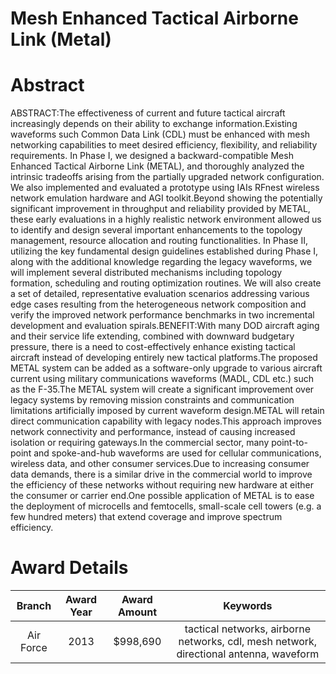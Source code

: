 
Mesh Enhanced Tactical Airborne Link (Metal)
============================================

# Abstract


ABSTRACT:The effectiveness of current and future tactical aircraft increasingly depends on their ability to exchange information.Existing waveforms such Common Data Link (CDL) must be enhanced with mesh networking capabilities to meet desired efficiency, flexibility, and reliability requirements. In Phase I, we designed a backward-compatible Mesh Enhanced Tactical Airborne Link (METAL), and thoroughly analyzed the intrinsic tradeoffs arising from the partially upgraded network configuration. We also implemented and evaluated a prototype using IAIs RFnest wireless network emulation hardware and AGI toolkit.Beyond showing the potentially significant improvement in throughput and reliability provided by METAL, these early evaluations in a highly realistic network environment allowed us to identify and design several important enhancements to the topology management, resource allocation and routing functionalities. In Phase II, utilizing the key fundamental design guidelines established during Phase I, along with the additional knowledge regarding the legacy waveforms, we will implement several distributed mechanisms including topology formation, scheduling and routing optimization routines. We will also create a set of detailed, representative evaluation scenarios addressing various edge cases resulting from the heterogeneous network composition and verify the improved network performance benchmarks in two incremental development and evaluation spirals.BENEFIT:With many DOD aircraft aging and their service life extending, combined with downward budgetary pressure, there is a need to cost-effectively enhance existing tactical aircraft instead of developing entirely new tactical platforms.The proposed METAL system can be added as a software-only upgrade to various aircraft current using military communications waveforms (MADL, CDL etc.) such as the F-35.The METAL system will create a significant improvement over legacy systems by removing mission constraints and communication limitations artificially imposed by current waveform design.METAL will retain direct communication capability with legacy nodes.This approach improves network connectivity and performance, instead of causing increased isolation or requiring gateways.In the commercial sector, many point-to-point and spoke-and-hub waveforms are used for cellular communications, wireless data, and other consumer services.Due to increasing consumer data demands, there is a similar drive in the commercial world to improve the efficiency of these networks without requiring new hardware at either the consumer or carrier end.One possible application of METAL is to ease the deployment of microcells and femtocells, small-scale cell towers (e.g. a few hundred meters) that extend coverage and improve spectrum efficiency.  

# Award Details

|Branch|Award Year|Award Amount|Keywords|
| :---: | :---: | :---: | :---: |
|Air Force|2013|$998,690|tactical networks, airborne networks, cdl, mesh network, directional antenna, waveform|
